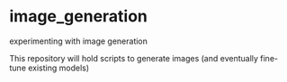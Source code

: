 # image_generation
experimenting with image generation 


This repository will hold scripts to generate images (and eventually fine-tune existing models) 
